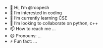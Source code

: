 - 👋 Hi, I’m @roopesh
- 👀 I’m interested in coding 
- 🌱 I’m currently learning CSE
- 💞️ I’m looking to collaborate on python, c++
- 📫 How to reach me ...
- 😄 Pronouns: ...
- ⚡ Fun fact: ...

<!---
roopesh70/roopesh70 is a ✨ special ✨ repository because its `README.md` (this file) appears on your GitHub profile.
You can click the Preview link to take a look at your changes.
--->
